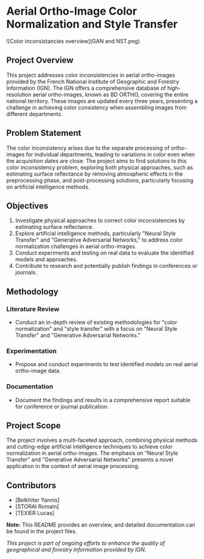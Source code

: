 # Aerial Ortho-Image Color Normalization and Style Transfer

![Color inconsistancies overview](GAN and NST.png)

## Project Overview

This project addresses color inconsistencies in aerial ortho-images provided by the French National Institute of Geographic and Forestry Information (IGN). The IGN offers a comprehensive database of high-resolution aerial ortho-images, known as BD ORTHO, covering the entire national territory. These images are updated every three years, presenting a challenge in achieving color consistency when assembling images from different departments.

## Problem Statement

The color inconsistency arises due to the separate processing of ortho-images for individual departments, leading to variations in color even when the acquisition dates are close. The project aims to find solutions to this color inconsistency problem, exploring both physical approaches, such as estimating surface reflectance by removing atmospheric effects in the preprocessing phase, and post-processing solutions, particularly focusing on artificial intelligence methods.

## Objectives

1. Investigate physical approaches to correct color inconsistencies by estimating surface reflectance.
2. Explore artificial intelligence methods, particularly "Neural Style Transfer" and "Generative Adversarial Networks," to address color normalization challenges in aerial ortho-images.
3. Conduct experiments and testing on real data to evaluate the identified models and approaches.
4. Contribute to research and potentially publish findings in conferences or journals.

## Methodology

### Literature Review
- Conduct an in-depth review of existing methodologies for "color normalization" and "style transfer" with a focus on "Neural Style Transfer" and "Generative Adversarial Networks."

### Experimentation
- Propose and conduct experiments to test identified models on real aerial ortho-image data.

### Documentation
- Document the findings and results in a comprehensive report suitable for conference or journal publication.

## Project Scope

The project involves a multi-faceted approach, combining physical methods and cutting-edge artificial intelligence techniques to achieve color normalization in aerial ortho-images. The emphasis on "Neural Style Transfer" and "Generative Adversarial Networks" presents a novel application in the context of aerial image processing.

## Contributors

- [Belkhiter Yannis]
- [STORAI Romain]
- [TEXIER Lucas]

**Note:** This README provides an overview, and detailed documentation can be found in the project files.

*This project is part of ongoing efforts to enhance the quality of geographical and forestry information provided by IGN.*

